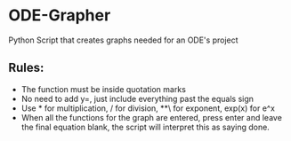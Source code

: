 # ODE-Grapher
Python Script that creates graphs needed for an ODE's project

## Rules:
- The function must be inside quotation marks
- No need to add y=, just include everything past the equals sign
- Use * for multiplication, / for division, \**\ for exponent, exp(x) for e^x
- When all the functions for the graph are entered, press enter and leave the final equation blank, the script will interpret this as saying done.
